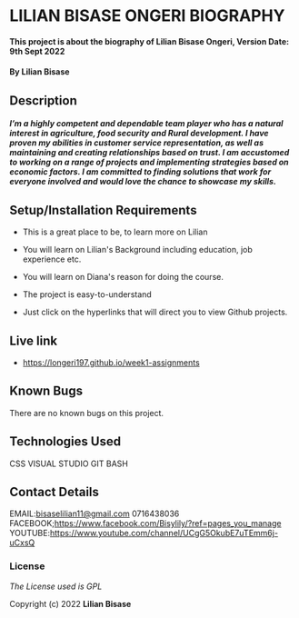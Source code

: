 # LILIAN BISASE ONGERI BIOGRAPHY

#### This project is about the biography of Lilian Bisase Ongeri, Version Date: 9th Sept 2022

#### By **Lilian Bisase**

## Description

##### I’m a highly competent and dependable team player who has a natural interest in agriculture, food security and Rural development. I have proven my abilities in customer service representation, as well as maintaining and creating relationships based on trust. I am accustomed to working on a range of projects and implementing strategies based on economic factors. I am committed to finding solutions that work for everyone involved and would love the chance to showcase my skills.

## Setup/Installation Requirements

 

- This is a great place to be, to learn more on Lilian

- You will learn on Lilian's Background including education, job experience etc.

- You will learn on Diana's reason for doing the course.

- The project is easy-to-understand

- Just click on the hyperlinks that will direct you to view Github projects.

 ## Live link
- https://longeri197.github.io/week1-assignments
## Known Bugs
There are no known bugs on this project.
## Technologies Used
<p>
CSS
VISUAL STUDIO
GIT BASH

## Contact Details
EMAIL:bisaselilian11@gmail.com  0716438036
FACEBOOK;https://www.facebook.com/Bisylily/?ref=pages_you_manage 
YOUTUBE:https://www.youtube.com/channel/UCgG5OkubE7uTEmm6j-uCxsQ 


### License

_The License used is GPL_

Copyright (c) 2022 **Lilian Bisase**